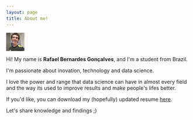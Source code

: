 ```yaml
---
layout: page
title: About me!
---
```


<img align="center" src="assets/img/profile-pic.jpg" width="50">

<!-- ![profile]({{ "assets/img/profile-pic.jpg" | absolute_url }}) -->

Hi! My name is **Rafael Bernardes Gonçalves**, and I'm a student from Brazil.

I'm passionate about inovation, technology and data science.

I love the power and range that data science can have in almost every field and the way its used to improve results and make people's lifes better.

If you'd like, you can download my (hopefully) updated resume [here](https://github.com/rafaelbg27/rafaelbg27.github.io/tree/gh-pages/assets/resume.pdf).

Let's share knowledge and findings ;)